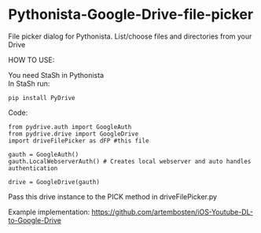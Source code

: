 # Pythonista-Google-Drive-file-picker
File picker dialog for Pythonista.  List/choose files and directories from your Drive

HOW TO USE:

You need StaSh in Pythonista  
In StaSh run:  
~~~~
pip install PyDrive  
~~~~

Code:  

~~~~
from pydrive.auth import GoogleAuth  
from pydrive.drive import GoogleDrive  
import driveFilePicker as dFP #this file  

gauth = GoogleAuth()  
gauth.LocalWebserverAuth() # Creates local webserver and auto handles authentication  

drive = GoogleDrive(gauth)  
~~~~  

Pass this drive instance to the PICK method in driveFilePicker.py  

Example implementation: https://github.com/artembosten/iOS-Youtube-DL-to-Google-Drive  
